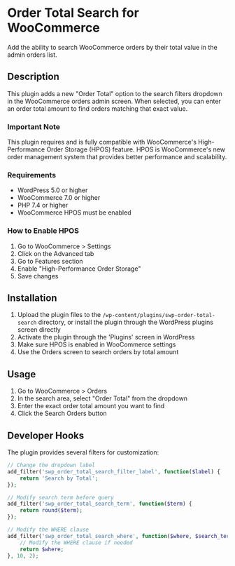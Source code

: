 # Order Total Search for WooCommerce

Add the ability to search WooCommerce orders by their total value in the admin orders list.

## Description

This plugin adds a new "Order Total" option to the search filters dropdown in the WooCommerce orders admin screen. When selected, you can enter an order total amount to find orders matching that exact value.

### Important Note

This plugin requires and is fully compatible with WooCommerce's High-Performance Order Storage (HPOS) feature. HPOS is WooCommerce's new order management system that provides better performance and scalability.

### Requirements

- WordPress 5.0 or higher
- WooCommerce 7.0 or higher
- PHP 7.4 or higher
- WooCommerce HPOS must be enabled

### How to Enable HPOS

1. Go to WooCommerce > Settings
2. Click on the Advanced tab
3. Go to Features section
4. Enable "High-Performance Order Storage"
5. Save changes

## Installation

1. Upload the plugin files to the `/wp-content/plugins/swp-order-total-search` directory, or install the plugin through the WordPress plugins screen directly
2. Activate the plugin through the 'Plugins' screen in WordPress
3. Make sure HPOS is enabled in WooCommerce settings
4. Use the Orders screen to search orders by total amount

## Usage

1. Go to WooCommerce > Orders
2. In the search area, select "Order Total" from the dropdown
3. Enter the exact order total amount you want to find
4. Click the Search Orders button

## Developer Hooks

The plugin provides several filters for customization:

```php
// Change the dropdown label
add_filter('swp_order_total_search_filter_label', function($label) {
    return 'Search by Total';
});

// Modify search term before query
add_filter('swp_order_total_search_term', function($term) {
    return round($term);
});

// Modify the WHERE clause
add_filter('swp_order_total_search_where', function($where, $search_term) {
    // Modify the WHERE clause if needed
    return $where;
}, 10, 2);